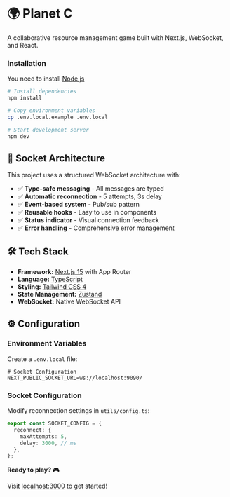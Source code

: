# 🌍 Planet C

A collaborative resource management game built with Next.js, WebSocket, and React.

### Installation
You need to install [Node.js](https://nodejs.org/en/download)
```bash
# Install dependencies
npm install

# Copy environment variables
cp .env.local.example .env.local

# Start development server
npm dev
```

## 🔌 Socket Architecture

This project uses a structured WebSocket architecture with:

- ✅ **Type-safe messaging** - All messages are typed
- ✅ **Automatic reconnection** - 5 attempts, 3s delay
- ✅ **Event-based system** - Pub/sub pattern
- ✅ **Reusable hooks** - Easy to use in components
- ✅ **Status indicator** - Visual connection feedback
- ✅ **Error handling** - Comprehensive error management

## 🛠️ Tech Stack

- **Framework:** [Next.js 15](https://nextjs.org/) with App Router
- **Language:** [TypeScript](https://www.typescriptlang.org/)
- **Styling:** [Tailwind CSS 4](https://tailwindcss.com/)
- **State Management:** [Zustand](https://zustand-demo.pmnd.rs/)
- **WebSocket:** Native WebSocket API

## ⚙️ Configuration

### Environment Variables

Create a `.env.local` file:

```env
# Socket Configuration
NEXT_PUBLIC_SOCKET_URL=ws://localhost:9090/
```

### Socket Configuration

Modify reconnection settings in `utils/config.ts`:

```typescript
export const SOCKET_CONFIG = {
  reconnect: {
    maxAttempts: 5,
    delay: 3000, // ms
  },
};
```

**Ready to play? 🎮**

Visit [localhost:3000](http://localhost:3000) to get started!
